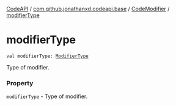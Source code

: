 [CodeAPI](../../index.md) / [com.github.jonathanxd.codeapi.base](../index.md) / [CodeModifier](index.md) / [modifierType](.)

# modifierType

`val modifierType: `[`ModifierType`](../-modifier-type/index.md)

Type of modifier.

### Property

`modifierType` - Type of modifier.